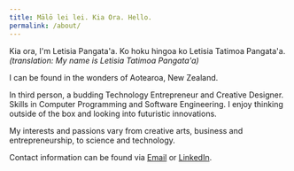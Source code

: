 ```yaml
---
title: Mālō lei lei. Kia Ora. Hello.
permalink: /about/
---
```


Kia ora, I'm Letisia Pangata'a. Ko hoku hingoa ko Letisia Tatimoa Pangata'a. *(translation: My name is Letisia Tatimoa Pangata'a)*

I can be found in the wonders of Aotearoa, New Zealand.

In third person, a budding Technology Entrepreneur and Creative Designer. Skills in Computer Programming and Software Engineering. I enjoy thinking outside of the box and looking into futuristic innovations.

My interests and passions vary from creative arts, business and entrepreneurship, to science and technology.

Contact information can be found via [Email](mailto:lpan375@aucklanduni.ac.nz) or [LinkedIn](https://www.linkedin.com/in/letisiapangataa/). 
